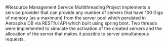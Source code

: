 #Resource Management Service
Multithreading Project implements a service provider that can provide any number of servers that have 100 Giga of memory (as a maximum)
from the server pool which persisted in Aerospike DB via RESTful API which built using spring boot.
Two threads were implemented to simulate the activation of the created servers and the allocation of the server that makes it possible 
to server simultaneous requests.

